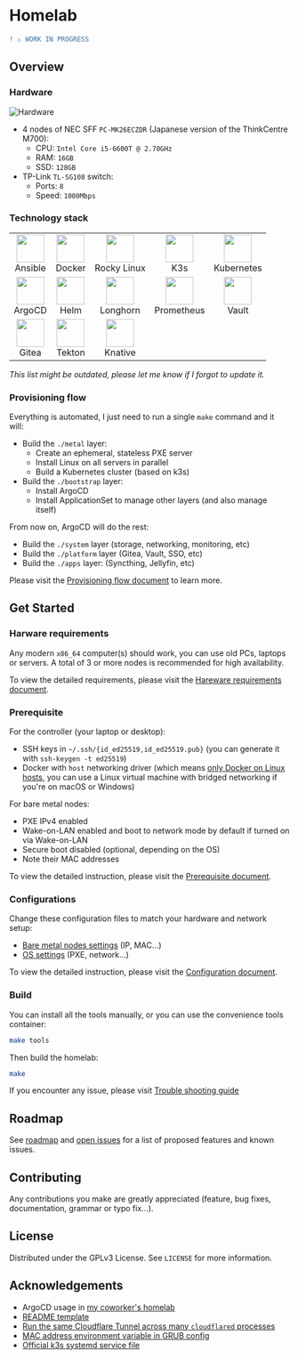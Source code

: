 # Homelab

```diff
! ⚠️ WORK IN PROGRESS
```

## Overview

### Hardware

![Hardware](https://user-images.githubusercontent.com/27996771/98970963-25137200-2543-11eb-8f2d-f9a2d45756ef.JPG)

- 4 nodes of NEC SFF `PC-MK26ECZDR` (Japanese version of the ThinkCentre M700):
  - CPU: `Intel Core i5-6600T @ 2.70GHz`
  - RAM: `16GB`
  - SSD: `128GB`
- TP-Link `TL-SG108` switch:
  - Ports: `8`
  - Speed: `1000Mbps`

### Technology stack

<table>
  <tr>
    <td align="center"><a><img src="https://simpleicons.org/icons/ansible.svg" width="50px;"/><br/>Ansible</td>
    <td align="center"><a><img src="https://www.docker.com/sites/default/files/d8/2019-07/Moby-logo.png" width="50px;"/><br/>Docker</td>
    <td align="center"><a><img src="https://avatars.githubusercontent.com/u/75713131?s=200&v=4" width="50px;"/><br/>Rocky Linux</td>
    <td align="center"><a><img src="https://cncf-branding.netlify.app/img/projects/k3s/icon/color/k3s-icon-color.svg" width="50px;"/><br/>K3s</td>
    <td align="center"><a><img src="https://cncf-branding.netlify.app/img/projects/kubernetes/icon/color/kubernetes-icon-color.svg" width="50px;"/><br/>Kubernetes</td>
  </tr>
  <tr>
    <td align="center"><a><img src="https://cncf-branding.netlify.app/img/projects/argo/icon/color/argo-icon-color.svg" width="50px;"/><br/>ArgoCD</td>
    <td align="center"><a><img src="https://cncf-branding.netlify.app/img/projects/helm/icon/color/helm-icon-color.svg" width="50px;"/><br/>Helm</td>
    <td align="center"><a><img src="https://cncf-branding.netlify.app/img/projects/longhorn/icon/color/longhorn-icon-color.svg" width="50px;"/><br/>Longhorn</td>
    <td align="center"><a><img src="https://cncf-branding.netlify.app/img/projects/prometheus/icon/color/prometheus-icon-color.svg" width="50px;"/><br/>Prometheus</td>
    <td align="center"><a><img src="https://simpleicons.org/icons/vault.svg" width="50px;"/><br/>Vault</td>
  </tr>
  <tr>
    <td align="center"><a><img src="https://upload.wikimedia.org/wikipedia/commons/b/bb/Gitea_Logo.svg" width="50px;"/><br/>Gitea</td>
    <td align="center"><a><img src="https://avatars.githubusercontent.com/u/47602533?s=200&v=4" width="50px;"/><br/>Tekton</td>
    <td align="center"><a><img src="https://knative.dev/docs/images/logo/rgb/knative-logo-rgb.png" width="50px;"/><br/>Knative</td>
  </tr>
</table>

_This list might be outdated, please let me know if I forgot to update it._

### Provisioning flow

<!-- ![Provisioning flow](https://khuedoan.github.io/homelab/diagrams/provisioning_flow.jpg) -->

Everything is automated, I just need to run a single `make` command and it will:

- Build the `./metal` layer:
  - Create an ephemeral, stateless PXE server
  - Install Linux on all servers in parallel
  - Build a Kubernetes cluster (based on k3s)
- Build the `./bootstrap` layer:
  - Install ArgoCD
  - Install ApplicationSet to manage other layers (and also manage itself)

From now on, ArgoCD will do the rest:

- Build the `./system` layer (storage, networking, monitoring, etc)
- Build the `./platform` layer (Gitea, Vault, SSO, etc)
- Build the `./apps` layer: (Syncthing, Jellyfin, etc)

Please visit the [Provisioning flow document](https://khuedoan.github.io/homelab/deployment/provisioning_flow.html) to learn more.

## Get Started

### Harware requirements

Any modern `x86_64` computer(s) should work, you can use old PCs, laptops or servers.
A total of 3 or more nodes is recommended for high availability.

To view the detailed requirements, please visit the [Hareware requirements document](https://khuedoan.github.io/homelab/deployment/hardware_requirements.html).

### Prerequisite

For the controller (your laptop or desktop):

- SSH keys in `~/.ssh/{id_ed25519,id_ed25519.pub}` (you can generate it with `ssh-keygen -t ed25519`)
- Docker with `host` networking driver (which means [only Docker on Linux hosts](https://docs.docker.com/network/host/), you can use a Linux virtual machine with bridged networking if you're on macOS or Windows)

For bare metal nodes:

- PXE IPv4 enabled
- Wake-on-LAN enabled and boot to network mode by default if turned on via Wake-on-LAN
- Secure boot disabled (optional, depending on the OS)
- Note their MAC addresses

To view the detailed instruction, please visit the [Prerequisite document](https://khuedoan.github.io/homelab/deployment/prerequisite.html).

### Configurations

Change these configuration files to match your hardware and network setup:

- [Bare metal nodes settings](./metal/hosts.yml) (IP, MAC...)
- [OS settings](./metal/group_vars/all.yml) (PXE, network...)

To view the detailed instruction, please visit the [Configuration document](https://khuedoan.github.io/homelab/deployment/configuration.html).

### Build

You can install all the tools manually, or you can use the convenience tools container:

```sh
make tools
```

Then build the homelab:

```sh
make
```

If you encounter any issue, please visit [Trouble shooting guide](https://khuedoan.github.io/homelab/troubleshooting/README.html)

## Roadmap

See [roadmap](https://khuedoan.github.io/homelab/roadmap.html) and [open issues](https://github.com/khuedoan/homelab/issues) for a list of proposed features and known issues.

## Contributing

Any contributions you make are greatly appreciated (feature, bug fixes, documentation, grammar or typo fix...).

## License

Distributed under the GPLv3 License. See `LICENSE` for more information.

## Acknowledgements

- ArgoCD usage in [my coworker's homelab](https://github.com/locmai/humble)
- [README template](https://github.com/othneildrew/Best-README-Template)
- [Run the same Cloudflare Tunnel across many `cloudflared` processes](https://developers.cloudflare.com/cloudflare-one/tutorials/many-cfd-one-tunnel)
- [MAC address environment variable in GRUB config](https://askubuntu.com/questions/1272400/how-do-i-automate-network-installation-of-many-ubuntu-18-04-systems-with-efi-and)
- [Official k3s systemd service file](https://github.com/k3s-io/k3s/blob/master/k3s.service)
